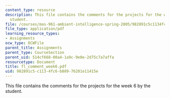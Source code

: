 ```yaml
---
content_type: resource
description: This file contains the comments for the projects for the week 6 by the
  student.
file: /courses/mas-961-ambient-intelligence-spring-2005/982891c5c1134fc6b88976201e11415e_fl_comment_week6.pdf
file_type: application/pdf
learning_resource_types:
- Assignments
ocw_type: OCWFile
parent_title: Assignments
parent_type: CourseSection
parent_uid: 514cf668-00a4-1a9c-9e0e-2d75c7a7affa
resourcetype: Document
title: fl_comment_week6.pdf
uid: 982891c5-c113-4fc6-b889-76201e11415e
---
```

This file contains the comments for the projects for the week 6 by the student.

